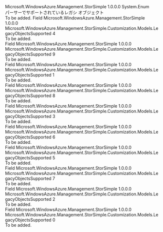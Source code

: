 <Type Name="LegacyObjectsSupported" FullName="Microsoft.WindowsAzure.Management.StorSimple.Customization.Models.LegacyObjectsSupported">
  <TypeSignature Language="C#" Value="public enum LegacyObjectsSupported" />
  <TypeSignature Language="ILAsm" Value=".class public auto ansi sealed LegacyObjectsSupported extends System.Enum" />
  <TypeSignature Language="DocId" Value="T:Microsoft.WindowsAzure.Management.StorSimple.Customization.Models.LegacyObjectsSupported" />
  <TypeSignature Language="VB.NET" Value="Public Enum LegacyObjectsSupported" />
  <TypeSignature Language="F#" Value="type LegacyObjectsSupported = " />
  <AssemblyInfo>
    <AssemblyName>Microsoft.WindowsAzure.Management.StorSimple</AssemblyName>
    <AssemblyVersion>1.0.0.0</AssemblyVersion>
  </AssemblyInfo>
  <Base>
    <BaseTypeName>System.Enum</BaseTypeName>
  </Base>
  <Docs>
    <summary>
            パーサーでサポートされているレガシ オブジェクト
            </summary>
    <remarks>To be added.</remarks>
  </Docs>
  <Members>
    <Member MemberName="AccessControlRecord">
      <MemberSignature Language="C#" Value="AccessControlRecord" />
      <MemberSignature Language="ILAsm" Value=".field public static literal valuetype Microsoft.WindowsAzure.Management.StorSimple.Customization.Models.LegacyObjectsSupported AccessControlRecord = int32(4)" />
      <MemberSignature Language="DocId" Value="F:Microsoft.WindowsAzure.Management.StorSimple.Customization.Models.LegacyObjectsSupported.AccessControlRecord" />
      <MemberSignature Language="VB.NET" Value="AccessControlRecord" />
      <MemberSignature Language="F#" Value="AccessControlRecord = 4" Usage="Microsoft.WindowsAzure.Management.StorSimple.Customization.Models.LegacyObjectsSupported.AccessControlRecord" />
      <MemberType>Field</MemberType>
      <AssemblyInfo>
        <AssemblyName>Microsoft.WindowsAzure.Management.StorSimple</AssemblyName>
        <AssemblyVersion>1.0.0.0</AssemblyVersion>
      </AssemblyInfo>
      <ReturnValue>
        <ReturnType>Microsoft.WindowsAzure.Management.StorSimple.Customization.Models.LegacyObjectsSupported</ReturnType>
      </ReturnValue>
      <MemberValue>4</MemberValue>
      <Docs>
        <summary>To be added.</summary>
      </Docs>
    </Member>
    <Member MemberName="AlertSetting">
      <MemberSignature Language="C#" Value="AlertSetting" />
      <MemberSignature Language="ILAsm" Value=".field public static literal valuetype Microsoft.WindowsAzure.Management.StorSimple.Customization.Models.LegacyObjectsSupported AlertSetting = int32(9)" />
      <MemberSignature Language="DocId" Value="F:Microsoft.WindowsAzure.Management.StorSimple.Customization.Models.LegacyObjectsSupported.AlertSetting" />
      <MemberSignature Language="VB.NET" Value="AlertSetting" />
      <MemberSignature Language="F#" Value="AlertSetting = 9" Usage="Microsoft.WindowsAzure.Management.StorSimple.Customization.Models.LegacyObjectsSupported.AlertSetting" />
      <MemberType>Field</MemberType>
      <AssemblyInfo>
        <AssemblyName>Microsoft.WindowsAzure.Management.StorSimple</AssemblyName>
        <AssemblyVersion>1.0.0.0</AssemblyVersion>
      </AssemblyInfo>
      <ReturnValue>
        <ReturnType>Microsoft.WindowsAzure.Management.StorSimple.Customization.Models.LegacyObjectsSupported</ReturnType>
      </ReturnValue>
      <MemberValue>9</MemberValue>
      <Docs>
        <summary>To be added.</summary>
      </Docs>
    </Member>
    <Member MemberName="BackupPolicy">
      <MemberSignature Language="C#" Value="BackupPolicy" />
      <MemberSignature Language="ILAsm" Value=".field public static literal valuetype Microsoft.WindowsAzure.Management.StorSimple.Customization.Models.LegacyObjectsSupported BackupPolicy = int32(1)" />
      <MemberSignature Language="DocId" Value="F:Microsoft.WindowsAzure.Management.StorSimple.Customization.Models.LegacyObjectsSupported.BackupPolicy" />
      <MemberSignature Language="VB.NET" Value="BackupPolicy" />
      <MemberSignature Language="F#" Value="BackupPolicy = 1" Usage="Microsoft.WindowsAzure.Management.StorSimple.Customization.Models.LegacyObjectsSupported.BackupPolicy" />
      <MemberType>Field</MemberType>
      <AssemblyInfo>
        <AssemblyName>Microsoft.WindowsAzure.Management.StorSimple</AssemblyName>
        <AssemblyVersion>1.0.0.0</AssemblyVersion>
      </AssemblyInfo>
      <ReturnValue>
        <ReturnType>Microsoft.WindowsAzure.Management.StorSimple.Customization.Models.LegacyObjectsSupported</ReturnType>
      </ReturnValue>
      <MemberValue>1</MemberValue>
      <Docs>
        <summary>To be added.</summary>
      </Docs>
    </Member>
    <Member MemberName="BandwidthSetting">
      <MemberSignature Language="C#" Value="BandwidthSetting" />
      <MemberSignature Language="ILAsm" Value=".field public static literal valuetype Microsoft.WindowsAzure.Management.StorSimple.Customization.Models.LegacyObjectsSupported BandwidthSetting = int32(8)" />
      <MemberSignature Language="DocId" Value="F:Microsoft.WindowsAzure.Management.StorSimple.Customization.Models.LegacyObjectsSupported.BandwidthSetting" />
      <MemberSignature Language="VB.NET" Value="BandwidthSetting" />
      <MemberSignature Language="F#" Value="BandwidthSetting = 8" Usage="Microsoft.WindowsAzure.Management.StorSimple.Customization.Models.LegacyObjectsSupported.BandwidthSetting" />
      <MemberType>Field</MemberType>
      <AssemblyInfo>
        <AssemblyName>Microsoft.WindowsAzure.Management.StorSimple</AssemblyName>
        <AssemblyVersion>1.0.0.0</AssemblyVersion>
      </AssemblyInfo>
      <ReturnValue>
        <ReturnType>Microsoft.WindowsAzure.Management.StorSimple.Customization.Models.LegacyObjectsSupported</ReturnType>
      </ReturnValue>
      <MemberValue>8</MemberValue>
      <Docs>
        <summary>To be added.</summary>
      </Docs>
    </Member>
    <Member MemberName="DataContainer">
      <MemberSignature Language="C#" Value="DataContainer" />
      <MemberSignature Language="ILAsm" Value=".field public static literal valuetype Microsoft.WindowsAzure.Management.StorSimple.Customization.Models.LegacyObjectsSupported DataContainer = int32(3)" />
      <MemberSignature Language="DocId" Value="F:Microsoft.WindowsAzure.Management.StorSimple.Customization.Models.LegacyObjectsSupported.DataContainer" />
      <MemberSignature Language="VB.NET" Value="DataContainer" />
      <MemberSignature Language="F#" Value="DataContainer = 3" Usage="Microsoft.WindowsAzure.Management.StorSimple.Customization.Models.LegacyObjectsSupported.DataContainer" />
      <MemberType>Field</MemberType>
      <AssemblyInfo>
        <AssemblyName>Microsoft.WindowsAzure.Management.StorSimple</AssemblyName>
        <AssemblyVersion>1.0.0.0</AssemblyVersion>
      </AssemblyInfo>
      <ReturnValue>
        <ReturnType>Microsoft.WindowsAzure.Management.StorSimple.Customization.Models.LegacyObjectsSupported</ReturnType>
      </ReturnValue>
      <MemberValue>3</MemberValue>
      <Docs>
        <summary>To be added.</summary>
      </Docs>
    </Member>
    <Member MemberName="InboundChapSetting">
      <MemberSignature Language="C#" Value="InboundChapSetting" />
      <MemberSignature Language="ILAsm" Value=".field public static literal valuetype Microsoft.WindowsAzure.Management.StorSimple.Customization.Models.LegacyObjectsSupported InboundChapSetting = int32(6)" />
      <MemberSignature Language="DocId" Value="F:Microsoft.WindowsAzure.Management.StorSimple.Customization.Models.LegacyObjectsSupported.InboundChapSetting" />
      <MemberSignature Language="VB.NET" Value="InboundChapSetting" />
      <MemberSignature Language="F#" Value="InboundChapSetting = 6" Usage="Microsoft.WindowsAzure.Management.StorSimple.Customization.Models.LegacyObjectsSupported.InboundChapSetting" />
      <MemberType>Field</MemberType>
      <AssemblyInfo>
        <AssemblyName>Microsoft.WindowsAzure.Management.StorSimple</AssemblyName>
        <AssemblyVersion>1.0.0.0</AssemblyVersion>
      </AssemblyInfo>
      <ReturnValue>
        <ReturnType>Microsoft.WindowsAzure.Management.StorSimple.Customization.Models.LegacyObjectsSupported</ReturnType>
      </ReturnValue>
      <MemberValue>6</MemberValue>
      <Docs>
        <summary>To be added.</summary>
      </Docs>
    </Member>
    <Member MemberName="StorageAccountCredential">
      <MemberSignature Language="C#" Value="StorageAccountCredential" />
      <MemberSignature Language="ILAsm" Value=".field public static literal valuetype Microsoft.WindowsAzure.Management.StorSimple.Customization.Models.LegacyObjectsSupported StorageAccountCredential = int32(5)" />
      <MemberSignature Language="DocId" Value="F:Microsoft.WindowsAzure.Management.StorSimple.Customization.Models.LegacyObjectsSupported.StorageAccountCredential" />
      <MemberSignature Language="VB.NET" Value="StorageAccountCredential" />
      <MemberSignature Language="F#" Value="StorageAccountCredential = 5" Usage="Microsoft.WindowsAzure.Management.StorSimple.Customization.Models.LegacyObjectsSupported.StorageAccountCredential" />
      <MemberType>Field</MemberType>
      <AssemblyInfo>
        <AssemblyName>Microsoft.WindowsAzure.Management.StorSimple</AssemblyName>
        <AssemblyVersion>1.0.0.0</AssemblyVersion>
      </AssemblyInfo>
      <ReturnValue>
        <ReturnType>Microsoft.WindowsAzure.Management.StorSimple.Customization.Models.LegacyObjectsSupported</ReturnType>
      </ReturnValue>
      <MemberValue>5</MemberValue>
      <Docs>
        <summary>To be added.</summary>
      </Docs>
    </Member>
    <Member MemberName="TargetChapSetting">
      <MemberSignature Language="C#" Value="TargetChapSetting" />
      <MemberSignature Language="ILAsm" Value=".field public static literal valuetype Microsoft.WindowsAzure.Management.StorSimple.Customization.Models.LegacyObjectsSupported TargetChapSetting = int32(7)" />
      <MemberSignature Language="DocId" Value="F:Microsoft.WindowsAzure.Management.StorSimple.Customization.Models.LegacyObjectsSupported.TargetChapSetting" />
      <MemberSignature Language="VB.NET" Value="TargetChapSetting" />
      <MemberSignature Language="F#" Value="TargetChapSetting = 7" Usage="Microsoft.WindowsAzure.Management.StorSimple.Customization.Models.LegacyObjectsSupported.TargetChapSetting" />
      <MemberType>Field</MemberType>
      <AssemblyInfo>
        <AssemblyName>Microsoft.WindowsAzure.Management.StorSimple</AssemblyName>
        <AssemblyVersion>1.0.0.0</AssemblyVersion>
      </AssemblyInfo>
      <ReturnValue>
        <ReturnType>Microsoft.WindowsAzure.Management.StorSimple.Customization.Models.LegacyObjectsSupported</ReturnType>
      </ReturnValue>
      <MemberValue>7</MemberValue>
      <Docs>
        <summary>To be added.</summary>
      </Docs>
    </Member>
    <Member MemberName="VirtualDiskGroup">
      <MemberSignature Language="C#" Value="VirtualDiskGroup" />
      <MemberSignature Language="ILAsm" Value=".field public static literal valuetype Microsoft.WindowsAzure.Management.StorSimple.Customization.Models.LegacyObjectsSupported VirtualDiskGroup = int32(2)" />
      <MemberSignature Language="DocId" Value="F:Microsoft.WindowsAzure.Management.StorSimple.Customization.Models.LegacyObjectsSupported.VirtualDiskGroup" />
      <MemberSignature Language="VB.NET" Value="VirtualDiskGroup" />
      <MemberSignature Language="F#" Value="VirtualDiskGroup = 2" Usage="Microsoft.WindowsAzure.Management.StorSimple.Customization.Models.LegacyObjectsSupported.VirtualDiskGroup" />
      <MemberType>Field</MemberType>
      <AssemblyInfo>
        <AssemblyName>Microsoft.WindowsAzure.Management.StorSimple</AssemblyName>
        <AssemblyVersion>1.0.0.0</AssemblyVersion>
      </AssemblyInfo>
      <ReturnValue>
        <ReturnType>Microsoft.WindowsAzure.Management.StorSimple.Customization.Models.LegacyObjectsSupported</ReturnType>
      </ReturnValue>
      <MemberValue>2</MemberValue>
      <Docs>
        <summary>To be added.</summary>
      </Docs>
    </Member>
    <Member MemberName="VolumeContainer">
      <MemberSignature Language="C#" Value="VolumeContainer" />
      <MemberSignature Language="ILAsm" Value=".field public static literal valuetype Microsoft.WindowsAzure.Management.StorSimple.Customization.Models.LegacyObjectsSupported VolumeContainer = int32(0)" />
      <MemberSignature Language="DocId" Value="F:Microsoft.WindowsAzure.Management.StorSimple.Customization.Models.LegacyObjectsSupported.VolumeContainer" />
      <MemberSignature Language="VB.NET" Value="VolumeContainer" />
      <MemberSignature Language="F#" Value="VolumeContainer = 0" Usage="Microsoft.WindowsAzure.Management.StorSimple.Customization.Models.LegacyObjectsSupported.VolumeContainer" />
      <MemberType>Field</MemberType>
      <AssemblyInfo>
        <AssemblyName>Microsoft.WindowsAzure.Management.StorSimple</AssemblyName>
        <AssemblyVersion>1.0.0.0</AssemblyVersion>
      </AssemblyInfo>
      <ReturnValue>
        <ReturnType>Microsoft.WindowsAzure.Management.StorSimple.Customization.Models.LegacyObjectsSupported</ReturnType>
      </ReturnValue>
      <MemberValue>0</MemberValue>
      <Docs>
        <summary>To be added.</summary>
      </Docs>
    </Member>
  </Members>
</Type>